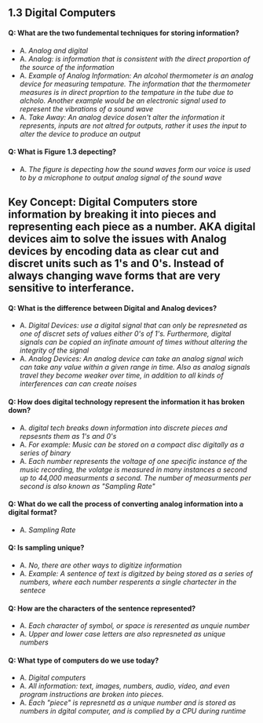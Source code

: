 ## 1.3 Digital Computers

#### Q: What are the two fundemental techniques for storing information? 
- A. *Analog and digital*
- A. *Analog: is information that is consistent with the direct proportion of the source of the information*
- A. *Example of Analog Information: An alcohol thermometer is an analog device for measuring tempature. The information that the thermometer measures is in direct proprtion to the tempature in the tube due to alcholo. Another example would be an electronic signal used to represent the vibrations of a sound wave*
- A. *Take Away: An analog device dosen't alter the information it represents, inputs are not altred for outputs, rather it uses the input to alter the device to produce an output*


#### Q: What is Figure 1.3 depecting? 
- A. *The figure is depecting how the sound waves form our voice is used to by a microphone to output analog signal of the sound wave*


## Key Concept: Digital Computers store information by breaking it into pieces and representing each piece as a number. AKA digital devices aim to solve the issues with Analog devices by encoding data as clear cut and discret units such as 1's and 0's. Instead of always changing wave forms that are very sensitive to interferance.

#### Q: What is the difference between Digital and Analog devices? 
- A. *Digital Devices: use a digital signal that can only be represneted as one of discret sets of values either 0's of 1's. Furthermore, digital signals can be copied an infinate amount of times without altering the integrity of the signal*
- A. *Analog Devices: An analog device can take an analog signal wich can take any value within a given range in time. Also as analog signals travel they become weaker over time, in addition to all kinds of interferences can can create noises*


#### Q: How does digital technology represent the information it has broken down? 
- A. *digital tech breaks down information into discrete pieces and repsesnts them as 1's and 0's*
- A. *For example: Music can be stored on a compact disc digitally as a series of binary*
- A. *Each number represents the voltage of one specific instance of the music recording, the volatge is measured in many instances a second up to 44,000 measurments a second. The number of measurments per second is also known as "Sampling Rate"*



#### Q: What do we call the process of converting analog information into a digital format? 
- A. *Sampling Rate*


#### Q: Is sampling unique?
- A. *No, there are other ways to digitize information*
- A. *Example: A sentence of text is digitzed by being stored as a series of numbers, where each number resperents a single chartecter in the sentece*

#### Q: How are the characters of the sentence represented?
- A. *Each character of symbol, or space is reresented as unquie number*
- A. *Upper and lower case letters are also represneted as unique numbers*


#### Q: What type of computers do we use today? 
- A. *Digital computers*
- A. *All information: text, images, numbers, audio, video, and even program instructions are broken into pieces.*
- A. *Each "piece" is represnetd as a unique number and is stored as numbers in dgital computer, and is complied by a CPU during runtime*





